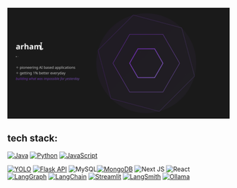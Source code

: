 ![View Animated SVG](qs.svg)

## tech stack:
[![Java](https://img.shields.io/badge/java-%23ED8B00.svg?style=flat&logo=openjdk&logoColor=white)](https://www.java.com/) [![Python](https://img.shields.io/badge/Python-%233776AB.svg?style=flat&logo=python&logoColor=white)](https://www.python.org/) [![JavaScript](https://img.shields.io/badge/JavaScript-%23F7DF1E.svg?style=flat&logo=javascript&logoColor=black)](https://developer.mozilla.org/en-US/docs/Web/JavaScript)


[![YOLO](https://img.shields.io/badge/YOLO-%23F9D616.svg?style=flat&logo=youtube&logoColor=white)](https://pjreddie.com/darknet/yolo/)
[![Flask API](https://img.shields.io/badge/Flask%20API-%23000.svg?style=flat&logo=flask&logoColor=white)](https://flask.palletsprojects.com/en/2.0.x/)
![MySQL](https://img.shields.io/badge/mysql-4479A1.svg?style=flat&logo=mysql&logoColor=white)[![MongoDB](https://img.shields.io/badge/MongoDB-%2347A248.svg?style=flat&logo=mongodb&logoColor=white)](https://www.mongodb.com/)
![Next JS](https://img.shields.io/badge/Next-black?style=flat&logo=next.js&logoColor=white) ![React](https://img.shields.io/badge/react-%2320232a.svg?style=flat&logo=react&logoColor=%2361DAFB)
[![LangGraph](https://img.shields.io/badge/LangGraph-%23FF6B6B.svg?style=flat&logo=langchain&logoColor=white)](https://langchain-ai.github.io/langgraph/)
[![LangChain](https://img.shields.io/badge/LangChain-%231C3C3C.svg?style=flat&logo=langchain&logoColor=white)](https://www.langchain.com/)
[![Streamlit](https://img.shields.io/badge/Streamlit-%23FF4B4B.svg?style=flat&logo=streamlit&logoColor=white)](https://streamlit.io/)
[![LangSmith](https://img.shields.io/badge/LangSmith-%234A90E2.svg?style=flat&logo=langchain&logoColor=white)](https://smith.langchain.com/)
[![Ollama](https://img.shields.io/badge/Ollama-%23000000.svg?style=flat&logo=ollama&logoColor=white)](https://ollama.ai/)
